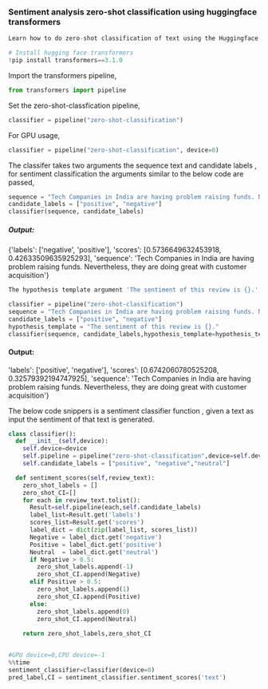 ### Sentiment analysis zero-shot classification using huggingface transformers


```python
Learn how to do zero-shot classification of text using the Huggingface transformers pipeline
```


```python
# Install hugging face transformers 
!pip install transformers==3.1.0
```

Import the transformers pipeline,


```python
from transformers import pipeline
```

Set the zero-shot-classfication pipeline,


```python
classifier = pipeline("zero-shot-classification")
```

For GPU usage,


```python
classifier = pipeline("zero-shot-classification", device=0)
```

The classifer takes two arguments the sequence text and candidate labels , for sentiment classification the arguments similar to the below code are passed, 


```python
sequence = "Tech Companies in India are having problem raising funds. Nevertheless, they are doing great with customer acquisition"
candidate_labels = ["positive", "negative"]
classifier(sequence, candidate_labels)
```

##### Output:
{'labels': ['negative', 'positive'],
 'scores': [0.5736649632453918, 0.42633509635925293],
 'sequence': 'Tech Companies in India are having problem raising funds. Nevertheless, they are doing great with customer acquisition'}


```python
The hypothesis template argument 'The sentiment of this review is {}.' improves the sentiment score.
```


```python
classifier = pipeline("zero-shot-classification")
sequence = "Tech Companies in India are having problem raising funds. Nevertheless, they are doing great with customer acquisition"
candidate_labels = ["positive", "negative"]
hypothesis_template = "The sentiment of this review is {}."
classifier(sequence, candidate_labels,hypothesis_template=hypothesis_template)
```

#### Output:
'labels': ['positive', 'negative'],
 'scores': [0.6742060780525208, 0.32579392194747925],
 'sequence': 'Tech Companies in India are having problem raising funds. Nevertheless, they are doing great with customer acquisition'}

The below code snippers is a sentiment classifier function , given a text as input the sentiment of that text is generated.


```python
class classifier():
  def __init__(self,device):
    self.device=device
    self.pipeline = pipeline("zero-shot-classification",device=self.device)
    self.candidate_labels = ["positive", "negative","neutral"]

  def sentiment_scores(self,review_text):
    zero_shot_labels = []
    zero_shot_CI=[]
    for each in review_text.tolist():
      Result=self.pipeline(each,self.candidate_labels)
      label_list=Result.get('labels')
      scores_list=Result.get('scores')
      label_dict = dict(zip(label_list, scores_list))
      Negative = label_dict.get('negative')
      Positive = label_dict.get('positive')
      Neutral  = label_dict.get('neutral')
      if Negative > 0.5:
        zero_shot_labels.append(-1)
        zero_shot_CI.append(Negative)
      elif Positive > 0.5:
        zero_shot_labels.append(1)
        zero_shot_CI.append(Positive)
      else:
        zero_shot_labels.append(0)
        zero_shot_CI.append(Neutral)
      
    return zero_shot_labels,zero_shot_CI


#GPU device=0,CPU device=-1
%%time
sentiment_classifier=classifier(device=0)
pred_label,CI = sentiment_classifier.sentiment_scores('text')
```
